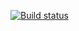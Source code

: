 [![Build status](https://ci.appveyor.com/api/projects/status/2tak20ov42xucej3/branch/master?svg=true)](https://ci.appveyor.com/project/aledavydkin/js-2lvl-5-1/branch/master)
